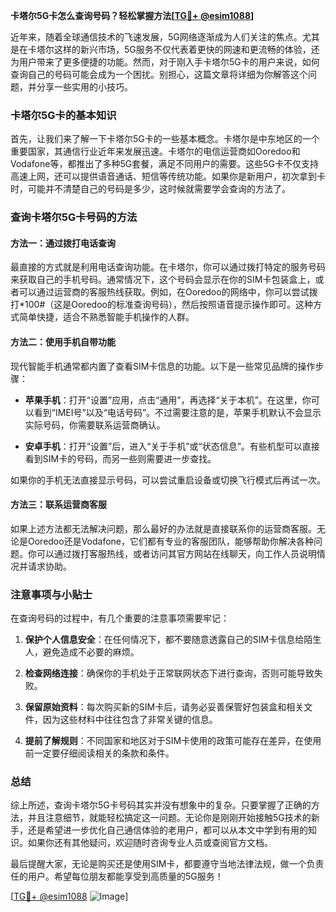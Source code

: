 **卡塔尔5G卡怎么查询号码？轻松掌握方法[[TG💪+ @esim1088](https://t.me/s/esim1088)]**

近年来，随着全球通信技术的飞速发展，5G网络逐渐成为人们关注的焦点。尤其是在卡塔尔这样的新兴市场，5G服务不仅代表着更快的网速和更流畅的体验，还为用户带来了更多便捷的功能。然而，对于刚入手卡塔尔5G卡的用户来说，如何查询自己的号码可能会成为一个困扰。别担心，这篇文章将详细为你解答这个问题，并分享一些实用的小技巧。

### 卡塔尔5G卡的基本知识

首先，让我们来了解一下卡塔尔5G卡的一些基本概念。卡塔尔是中东地区的一个重要国家，其通信行业近年来发展迅速。卡塔尔的电信运营商如Ooredoo和Vodafone等，都推出了多种5G套餐，满足不同用户的需要。这些5G卡不仅支持高速上网，还可以提供语音通话、短信等传统功能。如果你是新用户，初次拿到卡时，可能并不清楚自己的号码是多少，这时候就需要学会查询的方法了。

### 查询卡塔尔5G卡号码的方法

#### 方法一：通过拨打电话查询

最直接的方式就是利用电话查询功能。在卡塔尔，你可以通过拨打特定的服务号码来获取自己的手机号码。通常情况下，这个号码会显示在你的SIM卡包装盒上，或者可以通过运营商的客服热线获取。例如，在Ooredoo的网络中，你可以尝试拨打*100#（这是Ooredoo的标准查询号码），然后按照语音提示操作即可。这种方式简单快捷，适合不熟悉智能手机操作的人群。

#### 方法二：使用手机自带功能

现代智能手机通常都内置了查看SIM卡信息的功能。以下是一些常见品牌的操作步骤：

- **苹果手机**：打开“设置”应用，点击“通用”，再选择“关于本机”。在这里，你可以看到“IMEI号”以及“电话号码”。不过需要注意的是，苹果手机默认不会显示实际号码，你需要联系运营商确认。
  
- **安卓手机**：打开“设置”后，进入“关于手机”或“状态信息”。有些机型可以直接看到SIM卡的号码，而另一些则需要进一步查找。

如果你的手机无法直接显示号码，可以尝试重启设备或切换飞行模式后再试一次。

#### 方法三：联系运营商客服

如果上述方法都无法解决问题，那么最好的办法就是直接联系你的运营商客服。无论是Ooredoo还是Vodafone，它们都有专业的客服团队，能够帮助你解决各种问题。你可以通过拨打客服热线，或者访问其官方网站在线聊天，向工作人员说明情况并请求协助。

### 注意事项与小贴士

在查询号码的过程中，有几个重要的注意事项需要牢记：

1. **保护个人信息安全**：在任何情况下，都不要随意透露自己的SIM卡信息给陌生人，避免造成不必要的麻烦。
   
2. **检查网络连接**：确保你的手机处于正常联网状态下进行查询，否则可能导致失败。

3. **保留原始资料**：每次购买新的SIM卡后，请务必妥善保管好包装盒和相关文件，因为这些材料中往往包含了非常关键的信息。

4. **提前了解规则**：不同国家和地区对于SIM卡使用的政策可能存在差异，在使用前一定要仔细阅读相关的条款和条件。

### 总结

综上所述，查询卡塔尔5G卡号码其实并没有想象中的复杂。只要掌握了正确的方法，并且注意细节，就能轻松搞定这一问题。无论你是刚刚开始接触5G技术的新手，还是希望进一步优化自己通信体验的老用户，都可以从本文中学到有用的知识。如果你还有其他疑问，欢迎随时咨询专业人员或查阅官方文档。

最后提醒大家，无论是购买还是使用SIM卡，都要遵守当地法律法规，做一个负责任的用户。希望每位朋友都能享受到高质量的5G服务！

[[TG💪+ @esim1088](https://t.me/s/esim1088) ![Image](https://i.postimg.cc/4NQfJmqS/Snipaste-2025-05-13-00-14-12.png)]